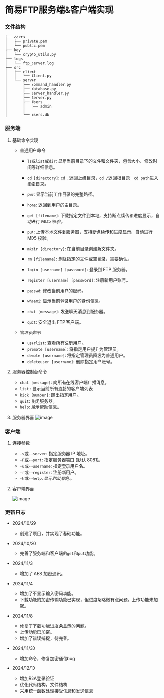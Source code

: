 # 简易FTP服务端&客户端实现

### 文件结构

```tree
├── certs
│   ├── private.pem
│   └── public.pem
├── key
│   └── crypto_utils.py
├── logs
│   └── ftp_server.log
├── src
│   ├── client
│   │   └── Client.py
│   └── server
│       ├── command_handler.py
│       ├── database.py
│       ├── server_handler.py
│       ├── Server.py
│       ├── Users
│       │   ├── admin
│       │ 
│       └── users.db
```

### 服务端

1. 基础命令实现

   - 普通用户命令

     - `ls`或`list`或`dir`: 显示当前目录下的文件和文件夹，包含大小、修改时间等详细信息。
     - `cd [directory]`: `cd..`返回上级目录，`cd /`返回根目录，`cd path`进入指定目录。
     - `pwd`: 显示当前工作目录的完整路径。
     - `home`: 返回到用户的主目录。
     - `get [filename]`: 下载指定文件到本地，支持断点续传和进度显示，自动进行 MD5 校验。
     - `put`: 上传本地文件到服务器，支持断点续传和进度显示，自动进行 MD5 校验。
     - `mkdir [directory]`: 在当前目录创建新文件夹。
     - `rm [filename]`: 删除指定的文件或空目录，需要确认。

     - `login [username] [password]`: 登录到 FTP 服务器。
     - `register [username] [password]`: 注册新用户账号。
     - `passwd`: 修改当前用户的密码。
     - `whoami`: 显示当前登录用户的身份信息。
     - `chat [message]`: 发送聊天消息到服务器。
     - `quit`: 安全退出 FTP 客户端。

   - 管理员命令

     - `userlist`: 查看所有注册用户。
     - `promote [username]`: 将指定用户提升为管理员。
     - `demote [username]`: 将指定管理员降级为普通用户。
     - `deleteuser [username]`: 删除指定用户账号。

2. 服务器控制台命令

   - `chat [message]`: 向所有在线客户端广播消息。
   - `list` : 显示当前所有连接的客户端列表
   - `kick [number]`: 踢出指定用户。
   - `quit`: 关闭服务器。
   - `help`:  展示帮助信息。

3. 服务器界面
   ![image](https://github.com/user-attachments/assets/9fa99e1c-20ee-4550-be29-4d961175d9d4)


### 客户端

1. 连接参数
   - `-s`或`--server`: 指定服务器 IP 地址。
   - `-P`或`--port`: 指定服务器端口 (默认 8081)。
   - `-u`或`--username`: 指定登录用户名。
   - `-r`或`--register`: 注册新用户。
   - `-h`或`--help`: 显示帮助信息。

2. 客户端界面

   ![image](https://github.com/user-attachments/assets/fb448976-742f-4047-bde2-229f73c6603f)

### 更新日志

- 2024/10/29
  - 创建了项目，并实现了基础功能。
- 2024/10/30
  - 完善了服务端和客户端的`get`和`put`功能。
- 2024/11/3
  - 增加了 AES 加密通讯。
- 2024/11/4
  - 增加了不显示输入密码功能。
  - 下载功能的加密传输功能已实现，但进度条略微有点问题。上传功能未加密。
- 2024/11/8
  - 修复了下载功能进度条显示的问题。
  - 上传功能已加密。
  - 增加了错误捕捉，待完善。

- 2024/11/30
  - 增加命令，修复加密通信bug

- 2024/12/10
  - 增加RSA登录验证
  - 优化代码结构，文件结构
  - 采用统一函数处理接受信息和发送信息
